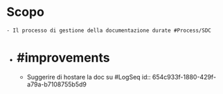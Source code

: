 # Scopo
	- Il processo di gestione della documentazione durate #Process/SDC
- # #improvements
	- Suggerire di hostare la doc su #LogSeq
	  id:: 654c933f-1880-429f-a79a-b7108755b5d9